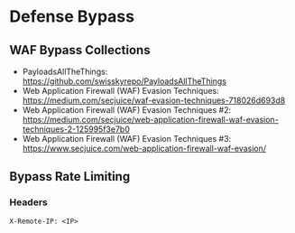 # Defense Bypass

## WAF Bypass Collections

- PayloadsAllTheThings: https://github.com/swisskyrepo/PayloadsAllTheThings
- Web Application Firewall (WAF) Evasion Techniques: https://medium.com/secjuice/waf-evasion-techniques-718026d693d8
- Web Application Firewall (WAF) Evasion Techniques #2: https://medium.com/secjuice/web-application-firewall-waf-evasion-techniques-2-125995f3e7b0
- Web Application Firewall (WAF) Evasion Techniques #3: https://www.secjuice.com/web-application-firewall-waf-evasion/

## Bypass Rate Limiting

### Headers

```
X-Remote-IP: <IP>
```
